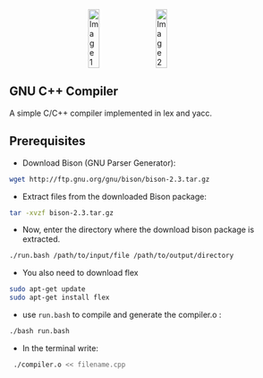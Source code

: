 

<div style="display: flex; justify-content: center;">
  <img src="https://upload.wikimedia.org/wikipedia/commons/3/32/C%2B%2B_logo.png" alt="Image 1" style="width: 20%; margin-right: 10px;">
  <img src="https://upload.wikimedia.org/wikipedia/commons/8/83/The_GNU_logo.png" alt="Image 2" style="width: 20%; margin-left: 10px;">
</div>








## GNU C++ Compiler

A simple C/C++ compiler implemented in lex and yacc.

## Prerequisites

-   Download Bison (GNU Parser Generator):
```bash
wget http://ftp.gnu.org/gnu/bison/bison-2.3.tar.gz
```

-   Extract files from the downloaded Bison package:
```bash
tar -xvzf bison-2.3.tar.gz
```

-  Now, enter the directory where the download bison package is extracted.
```bash
./run.bash /path/to/input/file /path/to/output/directory
```

-  You also need to download flex
```bash
sudo apt-get update
sudo apt-get install flex
```




-  use `run.bash` to compile and generate the compiler.o :

```bash
./bash run.bash 
```

-  In the terminal write:
  
```bash
 ./compiler.o << filename.cpp
```

    
